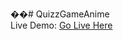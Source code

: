 ��# QuizzGameAnime
<br>Live Demo: <a href="https://hacco2801.github.io/QuizzGame/">Go Live Here</a>

